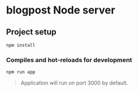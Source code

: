 # blogpost Node server

## Project setup
```
npm install
```

### Compiles and hot-reloads for development
```
npm run app
```
> Application will run on port 3000 by default.

